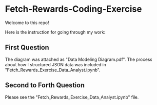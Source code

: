 # Fetch-Rewards-Coding-Exercise
Welcome to this repo!

Here is the instruction for going through my work:
## First Question
The diagram was attached as "Data Modeling Diagram.pdf".
The process about how I structured JSON data was included in "Fetch_Rewards_Exercise_Data_Analyst.ipynb".

## Second to Forth Question
Please see the "Fetch_Rewards_Exercise_Data_Analyst.ipynb" file.

